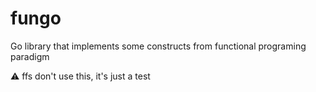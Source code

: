 # fungo

Go library that implements some constructs from functional programing paradigm

⚠️ ffs don't use this, it's just a test